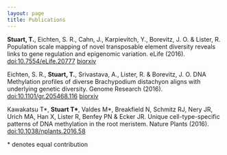 ```yaml
---
layout: page
title: Publications
---
```


**Stuart, T.**, Eichten, S. R., Cahn, J., Karpievitch, Y., Borevitz, J. O. & Lister, R. Population scale mapping of novel transposable element diversity reveals links to gene regulation and epigenomic variation. eLife (2016). [doi:10.7554/eLife.20777](http://dx.doi.org/10.7554/eLife.20777) [biorxiv](http://biorxiv.org/content/early/2016/02/21/039511)

Eichten, S. R., **Stuart, T.**, Srivastava, A., Lister, R. & Borevitz, J. O. DNA Methylation profiles of diverse Brachypodium distachyon aligns with underlying genetic diversity. Genome Research (2016). [doi:10.1101/gr.205468.116](http://dx.doi.org/10.1101/gr.205468.116) [biorxiv](http://biorxiv.org/content/early/2016/02/17/039602)

Kawakatsu T\*, **Stuart T\***, Valdes M\*, Breakfield N, Schmitz RJ, Nery JR, Urich MA, Han X, Lister R, Benfey PN & Ecker JR. Unique cell-type-specific patterns of DNA methylation in the root meristem. Nature Plants (2016). [doi:10.1038/nplants.2016.58](http://dx.doi.org/10.1038/nplants.2016.58)

\* denotes equal contribution
